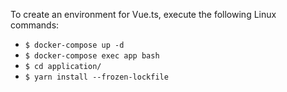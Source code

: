 To create an environment for Vue.ts, execute the following Linux commands:

- `$ docker-compose up -d`
- `$ docker-compose exec app bash`
- `$ cd application/`
- `$ yarn install --frozen-lockfile`
